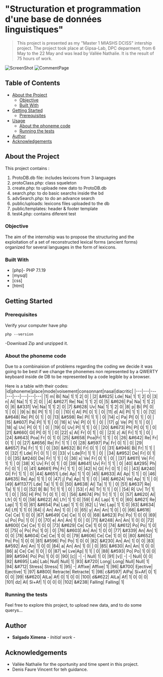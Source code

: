 # "Structuration et programmation d'une base de données linguistiques"
>This project is presented as my "Master 1 MIASHS DCISS" intership project. The project took place at Gipsa-Lab, DPC deparment, from 6 May to the 22 May and was lead by Vallée Nathalie.  It is the result of 75 hours of work. 

![ScreenShot](readmeImages/articlePage1.png "Show article page")
![CommentPage](readmeImages/articlesPage2.png "Show comments page")

## Table of Contents

* [About the Project](#about-the-project)
  * [Objective](#objective)
  * [Built With](#built-with)
* [Getting Started](#getting-started)
  * [Prerequisites](#prerequisites)
* [Usage](#usage)
    * [About the phoneme code](#About-the-code)
    * [Running the tests](#Running-the-tests)
* [Author](#Author)
* [Acknowledgements](#acknowledgements)

## About the Project 
This project contains : 
1. ProtoDB.db file: includes lexicons from 3 languages
2. protoClass.php: class squeleton  
3. create.php: to uploade new dato to ProtoDB.db
4. search.php: to do basic searchs inside the bd 
5. advSearch.php: to do an advance search 
6. public/uploads: lexicons files uploaded to the db 
7. public/templates: header & footer template
8. test4.php: contains diferent test   

### Objective 

The aim of the internship was to propose the structuring and the exploitation of a set of reconstructed lexical forms (ancient forms) organized for several languages ​​in the form of lexicons.

### Built With
* [php]- PHP 7.1.19
* [mysql]
* [css]
* [html]

## Getting Started

### Prerequisites

Verify your computer have php  
```
php --version
```
-Download Zip and unzipped it. 


### About the phoneme code 
Due to a combinaision of problems regarding the coding we decide it was going to be best if we change the phonemes non represented by a QWERTY keyboard inside de DB to be represented by a code legible by a browser. 

Here is a table with their codes: 
|id|phoneme|place|mode|voisement|consonnant|nasal|diacritic|
|---|---|---|---|---|---|---|---|
|1|	m|	Bi|	Na|	1|	1|	2|	0| |
|2|	&#625|	Lde|	Na|	1|	1|	2|	0|
|3|	n|	Al|	Na|	1|	1|	2|	0| |
|4|	&#627|	Re|	Na|	1|	1|	2|	0|
|5|	&#626|	Pa|	Na|	1|	1|	2|	0|
|6|	&#331|	Ve|	Na|	1|	1|	2|	0|
|7|	&#628|	Uv|	Na|	1|	1|	2|	0|
|8|	p|	Bi|	Pl|	0|	1|	|	0| |
|9|	b|	Bi|	Pl|	1|	1|	|	0| |
|10|	t|	Al|	Pl|	0|	1|	|	0|
|11|	d|	Al|	Pl|	1|	1|	|	0|
|12|	&#648|	Re|	Pl|	0|	1|	|	0|
|13|	&#598|	Re|	Pl|	1|	1|	|	0|
|14|	c|	Pa|	Pl|	0|	1|	|	0| |
|15|	&#607|	Pa|	Pl|	1|	1|	|	0|
|16|	k|	Ve|	Pl|	0|	1|	|	0| |
|17|	g|	Ve|	Pl|	1|	1|	|	0| |
|18|	q|	Uv|	Pl|	0|	1|	|	0| |
|19|	G|	Uv|	Pl|	1|	1|	|	0| |
|20|	&#673|	Ph|	Pl|	0|	1|	|	0|
|21|	&#660|	Gl|	Pl|	0|	1|	|	0|
|22|	s|	Al|	Fr|	0|	1|	|	0| |
|23|	z|	Al|	Fr|	1|	1|	|	0| |
|24|	&#643|	Poa|	Fr|	0|	1|		0|
|25|	&#658|	Poa|Fr|	1|	1|	|	0|
|26|	&#642|	Re|	Fr|	0|	1|	|	0|
|27|	&#656|	Re|	Fr|	1|	1|	|	0|
|28|	&#597|	Pa|	Fr|	0|	1|	|	0|
|29|	&#657|	Pa|	Fr|	1|	1|	|	0|
|30|	&#632|	Bi|	Fr|	0|	1|	|	0|
|31|	&#946|	Bi|	Fr|	1|	1|	|	0|
|32|	f|	Lde|	Fr|	0|	1|	|	0|
|33|	v|	Lde|Fr|	1|	1|	|	0| |
|34|	&#952|	De|	Fr|	0|	1|	|	0|
|35|	&#240|	De|	Fr|	1|	1|	|	0|
|36|	x|	Ve|	Fr|	0|	1|	|	0| |
|37|	&#611|	Ve|	Fr|	1|	1|	|	0|
|38|	X|	Uv|	Fr|	0|	1|	|	0|
|39|	&#641|	Uv|	Fr|	1|	1|	|	0|
|40|	&#295|	Ph|	Fr|	0|	1|	|	0|
|41|	&#661|	Ph|	Fr|	1|	1|	|	0|
|42|	h|	Gl|	Fr|	0|	1|	|	0| |
|43|	&#240|	Gl|	Fr|	1|	1|	|	0|
|44|	&#651|	Lde|	Ap|	1|	1|		0|
|45|	&#633|	Al|	Ap|	1|	1|	|	0|
|46|	&#635|	Re|	Ap|	1|	1|	|	0|
|47|	j|	Pa|	Ap|	1|	1|	|	0| |
|48|	&#624|	Ve|	Ap|	1|	1|	|	0|
|49|	&#11377|	Lde| Ta|	1|	1|		0|
|50|	&#638|	Al|	Ta|	1|	1|	|	0|
|51|	&#637|	Re|	Ta|	1|	1|	|	0|
|52|	B|	Bi|	Tr|	1|	1|	|	0| |
|53|	r|	Al|	Tr|	1|	1|	|	0| |
|54|	R|	Uv|	Tr|	1|	1|	|	0| |
|55|	H|	Ph|	Tr|	0|	1|	|	0| |
|56|	&#674|	Ph|	Tr|	1|	1|	|	0|
|57|	&#620|	Al|	Lfr|	0|	1|		0|
|58|	&#622|	Al|	Lfr|	1|	1|		0|
|59|	l|	Al|	Lap|	1|	1|		0|
|60|	&#621|	Re|	Lap|	1|	1|		0|
|61|	&#654|	Pa|	Lap|	1|	1|		0|
|62|	L|	Ve|	Lap|	1|	1|		0|
|63|	&#634|	Al|	Lfl|	1|	1|		0|
|64|	i|	An|	An|	1|	0|	|	0|
|65|	y|	An|	An|	1|	0|	|	0|
|66|	&#616|	Ce|	Ce|	1|	0|		0|
|67|	&#649|	Ce|	Ce|	1|	0|		0|
|68|	&#623|	Po|	Po|	1|	0|		0|
|69|	u|	Po|	Po|	1|	0|	|	0|
|70|	e|	An|	An|	1|	0|	|	0|
|71|	&#248|	An|	An|	1|	0|		0|
|72|	&#600|	Ce|	Ce|	1|	0|		0|
|73|	&#629|	Ce|	Ce|	1|	0|		0|
|74|	&#612|	Po|	Po|	1|	0|		0|
|75|	o|	Po|	Po|	1|	0|	|	0|
|76|	&#603|	An|	An|	1|	0|		0|
|77|	&#339|	An|	An|	1|	0|		0|
|78|	&#604|	Ce|	Ce|	1|	0|		0|
|79|	&#606|	Ce|	Ce|	1|	0|		0|
|80|	&#652|	Po|	Po|	1|	0|		0|
|81|	&#596|	Po|	Po|	1|	0|		0|
|82|	&#230|	An|	An|	1|	0|		0|
|83|	&#592|	An|	An|	1|	0|		0|
|84|	a|	An|	An|	1|	0|	|	0|
|85|	&#630|	An|	An|	1|	0|		0|
|86|	ä|	Ce|	Ce|	1|	0|	|	0|
|87|	w|	Lve|Ap|	1|	1|	|	0|
|88|	&#593|	Po|	Po|	1|	0|		0|
|89|	&#594|	Po|	Po|	1|	0|		0|
|90|	[c]|	-|	-|	Null|	1|		0|
|91|	[v]|	-|	-|	Null|	0|		0|
|92|	&#695|	Lab|	Lab|	Null|	Null|		1|
|93|	&#720|	Long|	Long|	Null|	Null|		1|
|94|	&#712|	Stress|	Stress|				1|
|95|	-|	Affixe|	Affixe|				1|
|96|	&#700|	Ejective|	Ejective|				1|
|97|	&#800|	Retracte|	Retracte|				1|
|98|	c&#597|	AlPa|	Si+Af|	0|	1|	0|	0|
|99|	t&#620|	AlLa|	Af|	0|	1|	0|	0|
|100|	d&#622|	AlLa|	Af|	1|	0|	0|	0|
|101|	dz|	Al|	Si+Af|	1|	0|	0|	0|
|102|	&#238|	Falling|	Falling|				1|


### Running the tests

Feel free to explore this project, to upload new data, and to do some querys... 

## Author

* **Salgado Ximena** - *Initial work* - 

## Acknowledgements
* Vallée Nathalie for the oportunity and time spent in this project. 
* Denis Faure Vincent for teh guidance. 


 
